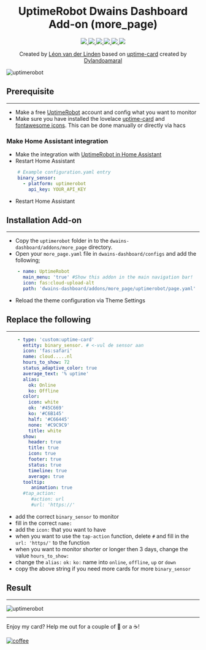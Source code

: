 <h1 align="center">UptimeRobot Dwains Dashboard Add-on (more_page)</h1>

<p align="center">
  <a href="https://dwainscheeren.github.io/dwains-lovelace-dashboard/">
    <img src="https://img.shields.io/badge/Dwains%20Dashboard-Default-299ec2.svg" />
  </a>
  <a href="https://github.com/custom-components/hacs">
    <img src="https://img.shields.io/badge/HACS-Default-orange.svg" />
  </a>
  <a href="https://github.com/LRvdLinden/uptimerobot_dd_addon">
    <img src="https://img.shields.io/github/v/release/LRvdLinden/uptimerobot_dd_addon" />
  </a>
    <a href="https://github.com/LRvdLinden/uptimerobot_dd_addon">
    <img src="https://img.shields.io/github/downloads/LRvdLinden/uptimerobot_dd_addon/latest/total?color=purple&label=%20release%20Downloads" />
    </a>
    <a href="https://github.com/LRvdLinden/">
    <img src="https://img.shields.io/github/followers/LRvdLinden?style=social" />
    </a>
    <a href="https://discord.gg/7yt64uX">
    <img src="https://img.shields.io/discord/688401603811999885" />
</a>
</p>

<p align="center">Created by <a href="https://github.com/LRvdLinden">Léon van der Linden</a> based on <a href="https://github.com/dylandoamaral/uptime-card">uptime-card</a> created by <a href="https://github.com/dylandoamaral/uptime-card">Dylandoamaral</a>
</p> 

![uptimerobot](https://scontent-ams4-1.xx.fbcdn.net/v/t1.6435-9/106796232_3593546114008659_9051489899601087280_n.png?_nc_cat=100&ccb=1-3&_nc_sid=e3f864&_nc_ohc=sN22nqAP2UIAX9HMuUx&_nc_ht=scontent-ams4-1.xx&oh=940a10cdf67cb438814c35f67c82dd23&oe=6096E7BB)

## Prerequisite
---
- Make a free [UptimeRobot](https://uptimerobot.com/) account and config what you want to monitor 
- Make sure you have installed the lovelace [uptime-card](https://github.com/dylandoamaral/uptime-card) and [fontawesome icons](https://github.com/thomasloven/hass-fontawesome). This can be done manually or directly via hacs

### Make Home Assistant integration 
- Make the integration with [UptimeRobot in Home Assistant](https://www.home-assistant.io/integrations/uptimerobot/)
- Restart Home Assistant
 ```yaml
     # Example configuration.yaml entry
     binary_sensor:
       - platform: uptimerobot
         api_key: YOUR_API_KEY
```
- Restart Home Assistant

## Installation Add-on
---
- Copy the `uptimerobot` folder in to the `dwains-dashboard/addons/more_page` directory.
- Open your `more_page.yaml` file in `dwains-dashboard/configs` and add the following;
 ```yaml
     - name: UptimeRobot
       main_menu: 'true' #Show this addon in the main navigation bar!
       icon: fas:cloud-upload-alt
       path: 'dwains-dashboard/addons/more_page/uptimerobot/page.yaml'
```
- Reload the theme configuration via Theme Settings

## Replace the following
---
 ```yaml
     - type: 'custom:uptime-card'
       entity: binary_sensor. # <-vul de sensor aan
       icon: 'fas:safari'
       name: cloud.....nl
       hours_to_show: 72
       status_adaptive_color: true
       average_text: '% uptime'
       alias:
         ok: Online
         ko: Offline
       color:
         icon: white
         ok: '#45C669'
         ko: '#C6B145'
         half: '#C66445'
         none: '#C9C9C9'
         title: white
       show:
         header: true
         title: true
         icon: true
         footer: true
         status: true
         timeline: true
         average: true
       tooltip:
          animation: true
       #tap_action:
          #action: url
          #url: 'https://'
```
- add the correct `binary_sensor` to monitor
- fill in the correct `name:`
- add the `icon:` that you want to have
- when you want to use the `tap-action` function, delete `#` and fill in the `url: 'https/'` to the function
- when you want to monitor shorter or longer then 3 days, change the value `hours_to_show:`
- change the `alias:` `ok:` `ko:` name into `online`, `offline`, `up` or `down`
- copy the above string if you need more cards for more `binary_sensor`


## Result
---
![uptimerobot](https://user-images.githubusercontent.com/77990847/114383489-e59e8f80-9b8d-11eb-838f-a3caa9539f61.png)

---
Enjoy my card? Help me out for a couple of :beers: or a :coffee:!

[![coffee](https://www.buymeacoffee.com/assets/img/custom_images/black_img.png)](https://www.buymeacoffee.com/LRvdLinden)
